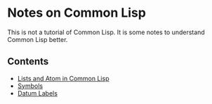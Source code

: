 # Notes on Common Lisp

This is not a tutorial of Common Lisp.
It is some notes to understand Common Lisp better.

## Contents

* [Lists and Atom in Common Lisp](list-atom.md)
* [Symbols](symbols.md)
* [Datum Labels](datum-label.md)
